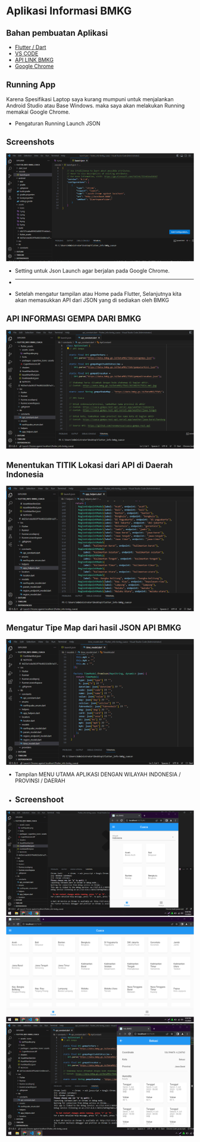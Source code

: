 
# Aplikasi Informasi BMKG




## Bahan pembuatan Aplikasi

 - [Flutter / Dart](https://docs.flutter.dev/get-started/install)
 - [VS CODE](https://code.visualstudio.com/)
 - [API LINK BMKG](https://github.com/farizdotid/DAFTAR-API-LOKAL-INDONESIA)
 - [Google Chrome](https://www.google.com/chrome/)


## Running App

Karena Spesifikasi Laptop saya kurang mumpuni untuk menjalankan Android Studio atau Base Windows. maka saya akan melakukan Running memakai Google Chrome.

- Pengaturan Running Launch JSON 

## Screenshots

![App Screenshot](https://raw.githubusercontent.com/robiyanto20/INFORMASI-BMKG/master/jsonlaunch.png)

* Setting untuk Json Launch agar berjalan pada Google Chrome.
* -------------------------------------------------------------------------------
- Setelah mengatur tampilan atau Home pada Flutter, Selanjutnya kita akan memasukkan API dari JSON yang di sediakan oleh BMKG
## API INFORMASI GEMPA DARI BMKG
![App Screenshot](https://raw.githubusercontent.com/robiyanto20/INFORMASI-BMKG/master/apibmkg.png)

## Menentukan TITIK Lokasi dari API di Daerah Indonesia
![App Screenshot](https://raw.githubusercontent.com/robiyanto20/INFORMASI-BMKG/master/aturanlokasi.png)

## Mengatur Tipe Map dari hasil JSON API BMKG
![App Screenshot](https://raw.githubusercontent.com/robiyanto20/INFORMASI-BMKG/master/timemodel.png)

- Tampilan MENU UTAMA APLIKASI DENGAN WILAYAH INDONESIA / PROVINSI / DAERAH
- ## Screenshoot
![App Screenshot](https://raw.githubusercontent.com/robiyanto20/INFORMASI-BMKG/master/home1.png)
![App Screenshot](https://raw.githubusercontent.com/robiyanto20/INFORMASI-BMKG/master/home2.png)
![App Screenshot](https://raw.githubusercontent.com/robiyanto20/INFORMASI-BMKG/master/home3.png)










